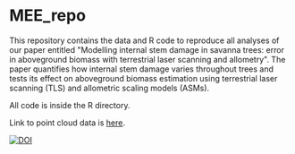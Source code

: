 # MEE_repo

This repository contains the data and R code to reproduce all analyses of our paper entitled "Modelling internal stem damage in savanna trees: error in aboveground biomass with terrestrial laser scanning and allometry". The paper quantifies how internal stem damage varies throughout trees and tests its effect on aboveground biomass estimation using terrestrial laser scanning (TLS) and allometric scaling models (ASMs). 

All code is inside the R directory.

Link to point cloud data is [here](https://drive.google.com/drive/folders/1XF-kAGMHvTAYylvzFrhhmI0Bsz5-Ifmi?usp=sharing).

[![DOI](https://zenodo.org/badge/799993336.svg)](https://zenodo.org/doi/10.5281/zenodo.11223162)
